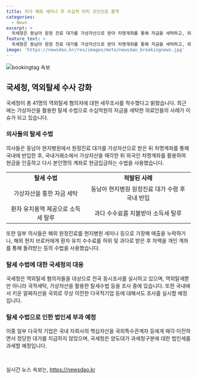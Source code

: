 ```yaml
---
title: 의사 해외 세미나 후 수십억 어치 코인으로 꿀꺽
categories:
  - News
excerpt: >
  국세청은 동남아 원정 진료 대가를 가상자산으로 받아 차명계좌를 통해 자금을 세탁하고, 외국인 차명계좌를 활용해 수백회 현금을 인출한 후 본인 명의 계좌로 현금을 다시 입금한 의사 41명을 포함해 세무조사를 착수한다고 밝혔다. 이에 더해 일부 의사들은 해외 원정진료를 세미나로 속이고 매출을 누락하거나, 허위·과다 수수료를 받아 차입한 혐의도 있다. 국세청은 역외탈세 혐의자 조사뿐 아니라 국적세탁, 가상자산 등 다양한 탈세수법으로 수익을 은닉한 혐의에 대한 조사도 진행 중이다.
feature_text: >
  국세청은 동남아 원정 진료 대가를 가상자산으로 받아 차명계좌를 통해 자금을 세탁하고, 외국인 차명계좌를 활용해 수백회 현금을 인출한 후 본인 명의 계좌로 현금을 다시 입금한 의사 41명을 포함해 세무조사를 착수한다고 밝혔다. 이에 더해 일부 의사들은 해외 원정진료를 세미나로 속이고 매출을 누락하거나, 허위·과다 수수료를 받아 차입한 혐의도 있다. 국세청은 역외탈세 혐의자 조사뿐 아니라 국적세탁, 가상자산 등 다양한 탈세수법으로 수익을 은닉한 혐의에 대한 조사도 진행 중이다.
image: 'https://newsdao.kr/res/images/meta/newsdao_breakingnews.jpg'
---
```


<p><img src="https://newsdao.kr/res/images/meta/newsdao_breakingnews.jpg" alt="bookingtag 속보" /></p>

<h2 data-ke-size="size26">국세청, 역외탈세 수사 강화</h2>

<p data-ke-size="size16">국세청이 총 41명의 역외탈세 혐의자에 대한 세무조사를 착수했다고 밝혔습니다. 최근에는 가상자산을 활용한 탈세 수법으로 수십억원의 자금을 세탁한 의료인들의 사례가 이슈가 되고 있습니다.</p>

<h3 data-ke-size="size24">의사들의 탈세 수법</h3>

<p data-ke-size="size16">의사들은 동남아 현지병원에서 원정진료 대가를 가상자산으로 받은 뒤 차명계좌를 통해 국내에 반입한 후, 국내거래소에서 가상자산을 매각한 뒤 외국인 차명계좌를 활용하여 현금을 인출하고 다시 본인명의 계좌로 현금입금하는 수법을 사용했습니다.</p>

<table>
    <tr>
        <td style="text-align: center; height: 17px;"><b>탈세 수법</b></td>
        <td style="text-align: center; height: 17px;"><b>적발된 사례</b></td>
    </tr>
    <tr>
        <td style="text-align: center; height: 17px;">가상자산을 통한 자금 세탁</td>
        <td style="text-align: center; height: 17px;">동남아 현지병원 원정진료 대가 수령 후 국내 반입</td>
    </tr>
    <tr>
        <td style="text-align: center; height: 17px;">환자 유치용역 제공으로 소득세 탈루</td>
        <td style="text-align: center; height: 17px;">과다 수수료를 지불받아 소득세 탈루</td>
    </tr>
</table>

<p data-ke-size="size16">또한 일부 의사들은 해외 원정진료를 현지병원 세미나 등으로 가장해 매출을 누락하거나, 해외 현지 브로커에게 환자 유치 수수료를 허위 및 과다로 받은 후 차액을 개인 계좌를 통해 돌려받는 등의 수법을 사용했습니다.</p>

<h3 data-ke-size="size24">탈세 수법에 대한 국세청의 대응</h3>

<p data-ke-size="size16">국세청은 역외탈세 혐의자들을 대상으로 전국 동시조사를 실시하고 있으며, 역외탈세뿐만 아니라 국적세탁, 가상자산을 활용한 탈세수법 등을 조사 중에 있습니다. 또한 국내에서 키운 알짜자산을 국외로 무상 이전한 다국적기업 등에 대해서도 조사를 실시할 예정입니다.</p>

<h3 data-ke-size="size24">탈세 수법으로 인한 법인세 부과 예정</h3>

<p data-ke-size="size16">이중 일부 다국적 기업은 국내 자회사의 핵심자산을 국외특수관계자 등에게 매각·이전하면서 정당한 대가를 지급하지 않았으며, 국세청은 양도대가 과세청구분에 대한 법인세를 과세할 예정입니다.</p>

<p data-ke-size="size16">&nbsp;</p>
실시간 뉴스 속보는, <a href="https://newsdao.kr" rel="dofollow">https://newsdao.kr</a>


